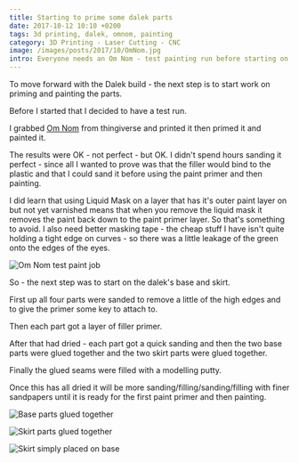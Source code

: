 ```yaml
---
title: Starting to prime some dalek parts
date: 2017-10-12 10:10 +0200
tags: 3d printing, dalek, omnom, painting
category: 3D Printing - Laser Cutting - CNC
image: /images/posts/2017/10/OmNom.jpg
intro: Everyone needs an Om Nom - test painting run before starting on the dalek assembly
---
```


To move forward with the Dalek build - the next step is to start work on priming and painting the parts.

Before I started that I decided to have a test run.

I grabbed [Om Nom](https://www.thingiverse.com/thing:2493217) from thingiverse and printed it then primed it and painted it.

The results were OK - not perfect - but OK. I didn't spend hours sanding it perfect - since all I wanted to prove was that the filler would bind to the plastic and that I could sand it before using the paint primer and then painting.

I did learn that using Liquid Mask on a layer that has it's outer paint layer on but not yet varnished means that when you remove the liquid mask it removes the paint back down to the paint primer layer. So that's something to avoid. I also need better masking tape - the cheap stuff I have isn't quite holding a tight edge on curves - so there was a little leakage of the green onto the edges of the eyes.

![Om Nom test paint job](/images/posts/2017/10/OmNom.jpg)

So - the next step was to start on the dalek's base and skirt.

First up all four parts were sanded to remove a little of the high edges and to give the primer some key to attach to.

Then each part got a layer of filler primer.

After that had dried - each part got a quick sanding and then the two base parts were glued together and the two skirt parts were glued together.

Finally the glued seams were filled with a modelling putty.

Once this has all dried it will be more sanding/filling/sanding/filling with finer sandpapers until it is ready for the first paint primer and then painting.

![Base parts glued together](/images/posts/2017/10/12-Base.jpg)

![Skirt parts glued together](/images/posts/2017/10/Skirt.jpg)

![Skirt simply placed on base](/images/posts/2017/10/BaseAndSkirt.jpg)
